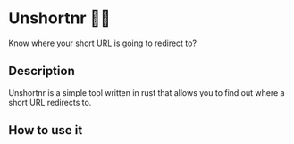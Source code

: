 # Unshortnr 🕵️‍♀️

Know where your short URL is going to redirect to?

## Description

Unshortnr is a simple tool written in rust that allows you to find out where a short URL redirects to.

## How to use it
